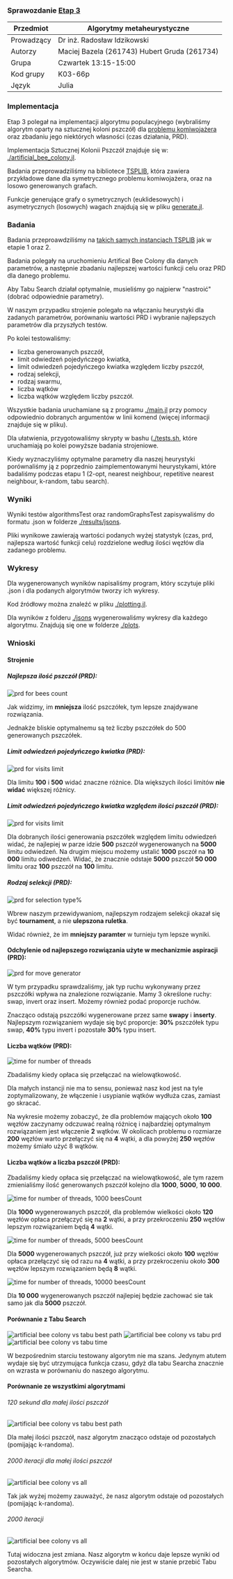 ### Sprawozdanie [Etap 3](http://radoslaw.idzikowski.staff.iiar.pwr.wroc.pl/instruction/meta3.pdf)

| Przedmiot  | Algorytmy metaheurystyczne                   |
| ---------- | -------------------------------------------- |
| Prowadzący | Dr inż. Radosław Idzikowski                  |
| Autorzy    | Maciej Bazela (261743) Hubert Gruda (261734) |
| Grupa      | Czwartek 13:15-15:00                         |
| Kod grupy  | K03-66p                                      |
| Język      | Julia                                        |

### Implementacja

Etap 3 polegał na implementacji algorytmu populacyjnego (wybraliśmy algorytm oparty na sztucznej koloni pszczół) dla [problemu komiwojażera](https://en.wikipedia.org/wiki/Travelling_salesman_problem) oraz zbadaniu jego niektórych własności (czas działania, PRD).

Implementacja Sztucznej Kolonii Pszczół znajduje się w: [./artificial_bee_colony.jl](./artificial_bee_colony.jl).

Badania przeprowadziliśmy na bibliotece [TSPLIB](http://comopt.ifi.uni-heidelberg.de/software/TSPLIB95/), która zawiera przykładowe dane dla symetrycznego problemu komiwojażera, oraz na losowo generowanych grafach.

Funkcje generujące grafy o symetrycznych (euklidesowych) i asymetrycznych (losowych) wagach znajdują się w pliku [generate.jl](../1/generate.jl).

### Badania

Badania przeproawdziliśmy na [takich samych instancjach TSPLIB](./testing.jl#:~:text=hardcodedData) jak w etapie 1 oraz 2.

Badania polegały na uruchomieniu Artifical Bee Colony dla danych parametrów, a następnie zbadaniu najlepszej wartości funkcji celu oraz PRD dla danego problemu.

Aby Tabu Search działał optymalnie, musieliśmy go najpierw "nastroić" (dobrać odpowiednie parametry).

W naszym przypadku strojenie polegało na włączaniu heurystyki dla zadanych parametrów, porównaniu wartości PRD i wybranie najlepszych parametrów dla przyszłych testów.

Po kolei testowaliśmy:

- liczba generowanych pszczół,
- limit odwiedzeń pojedyńczego kwiatka,
- limit odwiedzeń pojedyńczego kwiatka względem liczby pszczół,
- rodzaj selekcji,
- rodzaj swarmu,
- liczba wątków
- liczba wątków względem liczby pszczół.

Wszystkie badania uruchamiane są z programu [./main.jl](./main.jl) przy pomocy odpowiednio dobranych argumentów w linii komend (więcej informacji znajduje się w pliku).

Dla ułatwienia, przygotowaliśmy skrypty w bashu ([./tests.sh](./tests.sh), które uruchamiają po kolei powyższe badania strojeniowe.

Kiedy wyznaczyliśmy optymalne parametry dla naszej heurystyki porównaliśmy ją z poprzednio zaimplementowanymi heurystykami, które badaliśmy podczas etapu 1 (2-opt, nearest neighbour, repetitive nearest neighbour, k-random, tabu search).

### Wyniki

Wyniki testów algorithmsTest oraz randomGraphsTest zapisywaliśmy do formatu .json w folderze [./results/jsons](./results/jsons/).

Pliki wynikowe zawierają wartości podanych wyżej statystyk (czas, prd, najlepsza wartość funkcji celu) rozdzielone według ilości węzłów dla zadanego problemu.

### Wykresy

Dla wygenerowanych wyników napisaliśmy program, który sczytuje pliki .json i dla podanych algorytmów tworzy ich wykresy.

Kod źródłowy można znaleźć w pliku [./plotting.jl](./plotting.jl).

Dla wyników z folderu [./jsons](./jsons/) wygenerowaliśmy wykresy dla każdego algorytmu. Znajdują się one w folderze [./plots](./plots/).

### Wnioski

#### Strojenie

##### Najlepsza ilość pszczół (PRD):

![prd for bees count](./results/experiments/1/plots/all/all-k1-prd-avgs.png)

Jak widzimy, im **mniejsza** ilość pszczółek, tym lepsze znajdywane rozwiązania.

Jednakże bliskie optymalnemu są też liczby pszczółek do 500 generowanych pszczółek.

##### Limit odwiedzeń pojedyńczego kwiatka (PRD):

![prd for visits limit](./results/experiments/2/plots/all/all-k20-prd-avgs.png)

Dla limitu **100** i **500** widać znaczne różnice. Dla większych ilości limitów **nie widać** większej różnicy.

##### Limit odwiedzeń pojedyńczego kwiatka względem ilości pszczół (PRD):

![prd for visits limit](./results/experiments/3/plots/all/all-k1-prd-avgs.png)

Dla dobranych ilości generowania pszczółek względem limitu odwiedzeń widać, że najlepiej w parze idzie **500** pszczół wygenerowanych na **5000** limitu odwiedzeń. Na drugim miejscu możemy ustalić **1000** psczół na **10 000** limitu odiwedzeń. Widać, że znacznie odstaje **5000** pszczół **50 000** limitu oraz **100** pszczół na **100** limitu.

##### Rodzaj selekcji (PRD):

![prd for selection type%](./results/experiments/4/plots/all/all-k1-prd-avgs.png)

Wbrew naszym przewidywaniom, najlepszym rodzajem selekcji okazał się być **tournament**, a nie **ulepszona ruletka**.

Widać również, że im **mniejszy paramter** w turnieju tym lepsze wyniki.

#### Odchylenie od najlepszego rozwiązania użyte w mechanizmie aspiracji (PRD):

![prd for move generator](./results/experiments/5/plots/all/all-k1-prd-avgs.png)

W tym przypadku sprawdzaliśmy, jak typ ruchu wykonywany przez pszczółki wpływa na znalezione rozwiązanie. Mamy 3 określone ruchy: swap, invert oraz insert. Możemy również podać proporcje ruchów.

Znacząco odstają pszczółki wygenerowane przez same **swapy** i **inserty**.
Najlepszym rozwiązaniem wydaje się być proporcje: **30%** pszczółek typu swap, **40%** typu invert i pozostałe **30%** typu insert.

#### Liczba wątków (PRD):

![time for number of threads](./results/experiments/6/plots/all/all-k1-prd-avgs.png)

Zbadaliśmy kiedy opłaca się przełączać na wielowątkowość.

Dla małych instancji nie ma to sensu, ponieważ nasz kod jest na tyle zoptymalizowany, że włączenie i usypianie wątków wydłuża czas, zamiast go skracać.

Na wykresie możemy zobaczyć, że dla problemów mających około **100** węzłów zaczynamy odczuwać realną różnicę i najbardziej optymalnym rozwiązaniem jest włączenie **2** wątków. W okolicach problemu o rozmiarze **200** węzłów warto przełączyć się na **4** wątki, a dla powyżej **250** węzłów możemy śmiało użyć 8 wątków.

#### Liczba wątków a liczba pszczół (PRD):

Zbadaliśmy kiedy opłaca się przełączać na wielowątkowość, ale tym razem zmienialiśmy ilość generowanych pszczół kolejno dla **1000**, **5000**, **10 000**.

![time for number of threads, 1000 beesCount](./results/experiments/7/plots/1000/all/all-k1-prd-avgs.png)

Dla **1000** wygenerowanych pszczół, dla problemów wielkości około **120** węzłów opłaca przełączyć się na **2** wątki, a przy przekroczeniu **250** węzłów lepszym rozwiązaniem będą **4** wątki.

![time for number of threads, 5000 beesCount](./results/experiments/7/plots/5000/all/all-k1-prd-avgs.png)

Dla **5000** wygenerowanych pszczół, już przy wielkości około **100** węzłów opłaca przełączyć się od razu na **4** wątki, a przy przekroczeniu około **300** węzłów lepszym rozwiązaniem będą **8** wątki.

![time for number of threads, 10000 beesCount](./results/experiments/7/plots/10000/all/all-k1-prd-avgs.png)

Dla **10 000** wygenerowanych pszczół najlepiej będzie zachować sie tak samo jak dla **5000** pszczół.

#### Porównanie z Tabu Search

![artificial bee colony vs tabu best path](./results/experiments/tabu-2000it/plots/all/all-k50-best-path-avgs.png)
![artificial bee colony vs tabu prd](./results/experiments/tabu-2000it/plots/all/all-k50-prd-avgs.png)
![artificial bee colony vs tabu time](./results/experiments/tabu-2000it/plots/all/all-k50-time-avgs.png)

W bezpośrednim starciu testowany algorytm nie ma szans. Jedynym atutem wydaje się być utrzymująca funkcja czasu, gdyż dla tabu Searcha znacznie on wzrasta w porównaniu do naszego algorytmu.

#### Porównanie ze wszystkimi algorytmami

###### 120 sekund dla małej ilości pszczół

![artificial bee colony vs tabu best path](./results/experiments/all-120s-small-bees/plots/all/all-k20-prd-avgs.png)

Dla małej ilości pszczół, nasz algorytm znacząco odstaje od pozostałych (pomijając k-randoma).

###### 2000 iteracji dla małej ilości pszczół

![artificial bee colony vs all](./results/experiments/all-2000it-small-bees/plots/all/all-k50-prd-avgs.png)

Tak jak wyżej możemy zauważyć, że nasz algorytm odstaje od pozostałych (pomijając k-randoma).

###### 2000 iteracji

![artificial bee colony vs all](./results/experiments/all-2000it/plots/all/all-k50-prd-avgs.png)

Tutaj widoczna jest zmiana. Nasz algorytm w końcu daje lepsze wyniki od pozostałych algorytmów. Oczywiście dalej nie jest w stanie przebić Tabu Searcha.

